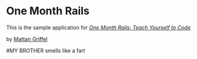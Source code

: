 # One Month Rails

This is the sample application for
[*One Month Rails: Teach Yourself to Code*](http://onemonthrails.com)

by [Mattan Griffel](http://mattangriffel.com)

#MY BROTHER smells like a fart